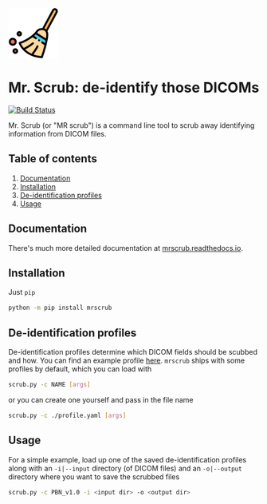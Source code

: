 <img width="100" alt="logo" src="https://github.com/harvard-nrg/mrscrub/blob/main/ext/logo.png">


Mr. Scrub: de-identify those DICOMs
===================================
[![Build Status](https://travis-ci.com/harvard-nrg/mrscrub.svg?branch=main)](https://travis-ci.com/harvard-nrg/mrscrub)

Mr. Scrub (or "MR scrub") is a command line tool to scrub away identifying 
information from DICOM files.

## Table of contents
1. [Documentation](#documentation)
2. [Installation](#installation)
3. [De-identification profiles](#de-identification-profiles)
4. [Usage](#usage)

## Documentation
There's much more detailed documentation at [mrscrub.readthedocs.io](https://mrscrub.readthedocs.io).

## Installation
Just `pip`

```bash
python -m pip install mrscrub
```

## De-identification profiles
De-identification profiles determine which DICOM fields should be scubbed and 
how. You can find an example profile [here](https://github.com/harvard-nrg/mrscrub/blob/main/mrscrub/configs/SSBC_v1.0.yaml).
``mrscrub`` ships with some profiles by default, which you can load with

```bash
scrub.py -c NAME [args]
```

or you can create one yourself and pass in the file name 

```bash
scrub.py -c ./profile.yaml [args]
```

## Usage
For a simple example, load up one of the saved de-identification profiles 
along with an `-i|--input` directory (of DICOM files) and an `-o|--output` 
directory where you want to save the scrubbed files

```bash
scrub.py -c PBN_v1.0 -i <input dir> -o <output dir>
```

